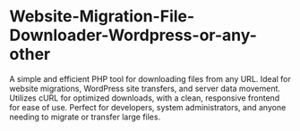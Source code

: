 # Website-Migration-File-Downloader-Wordpress-or-any-other
A simple and efficient PHP tool for downloading files from any URL. Ideal for website migrations, WordPress site transfers, and server data movement. Utilizes cURL for optimized downloads, with a clean, responsive frontend for ease of use. Perfect for developers, system administrators, and anyone needing to migrate or transfer large files.
